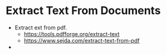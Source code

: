 # Extract Text From Documents

* Extract ext from pdf. 
  * https://tools.pdfforge.org/extract-text
  * https://www.sejda.com/extract-text-from-pdf
* 
